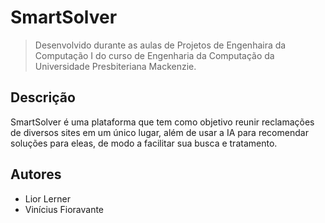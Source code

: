 # SmartSolver
> Desenvolvido durante as aulas de Projetos de Engenhaira da Computação I do curso de Engenharia da Computação da Universidade Presbiteriana Mackenzie.

## Descrição
SmartSolver é uma plataforma que tem como objetivo reunir reclamações de diversos sites em um único lugar, além de usar a IA para recomendar soluções para eleas, de modo a facilitar sua busca e tratamento.

## Autores
- Lior Lerner
- Vinícius Fioravante

